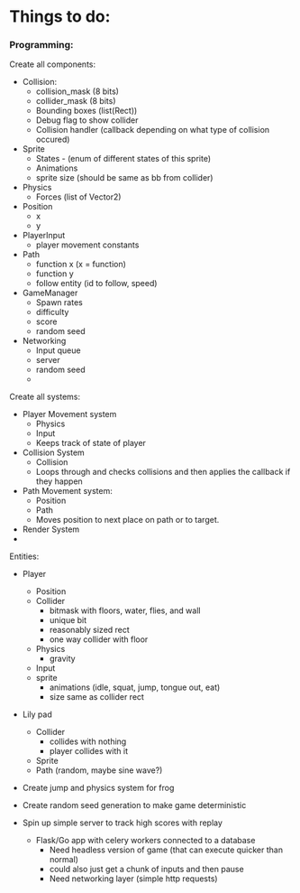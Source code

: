 # **Things to do**:
### Programming:
Create all components:
  - Collision:
    - collision_mask (8 bits)
    - collider_mask (8 bits)
    - Bounding boxes (list(Rect))
    - Debug flag to show collider
    - Collision handler (callback depending on what type of collision occured)
  - Sprite
    - States - (enum of different states of this sprite)
    - Animations
    - sprite size (should be same as bb from collider)
  - Physics
    - Forces (list of Vector2)
  - Position
    - x
    - y
  - PlayerInput
    - player movement constants
  - Path
    - function x (x = function)
    - function y
    - follow entity (id to follow, speed)
  - GameManager
    - Spawn rates
    - difficulty
    - score
    - random seed
  - Networking
    - Input queue
    - server
    - random seed
    - 
  
Create all systems:
  - Player Movement system
    - Physics
    - Input
    - Keeps track of state of player
  - Collision System
    - Collision
    - Loops through and checks collisions and then applies the callback if they happen
  - Path Movement system:
    - Position
    - Path
    - Moves position to next place on path
      or to target.
  - Render System
  - 

Entities:
  - Player
    - Position
    - Collider
      - bitmask with floors, water, flies,
        and wall
      - unique bit
      - reasonably sized rect
      - one way collider with floor
    - Physics
      - gravity
    - Input
    - sprite
      - animations (idle, squat, jump,
        tongue out, eat)
      - size same as collider rect
  - Lily pad
    - Collider
      - collides with nothing
      - player collides with it
    - Sprite
    - Path (random, maybe sine wave?)
      
      


- Create jump and physics system for frog
- Create random seed generation to make game deterministic
- Spin up simple server to track high scores with replay
  - Flask/Go app with celery workers connected to a database
    - Need headless version of game (that can execute quicker than normal)
    - could also just get a chunk of inputs
      and then pause
    - Need networking layer (simple http requests)
  
  